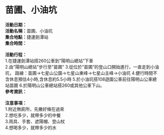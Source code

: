 <h1><b>苗圃、小油坑</b></h1>
<b>活動日期：</b></br>
<b>活動名稱：</b>苗圃、小油坑</br>
<b>集合地點：</b>捷運劍潭站</br>
<b>集合時間：</b></br>
</br>
<b>活動行程：</b></br>
1.在捷運劍潭站搭260公車到”陽明山總站”下車</br>
2.由”陽明山總站”步行至”苗圃”
3.從位於”苗圃”的登山口開始進行，一直走到小油坑， 路線：苗圃→七星山公園→七星山東峰→七星山主峰→小油坑
4.健行時間不含休息預估4小時,含休息約5.5小時
5.於小油坑搭108遊園公車前往陽明山公車總站苗圃
6.於陽明山公車總站搭260或其他公車下山。
</br>
<b>參考資訊：</b></br>
</br>
<b>注意事項：</b></br>
1.附近無廁所，先撇好條在過來</br>
2.想吃多少，就帶多少的中餐</br>
3.雨具、手套、遮陽帽、登山杖</br>
4.想喝多少，就帶多少的水</br>
